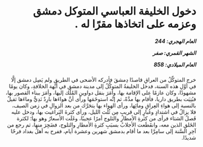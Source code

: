 <h1 dir="rtl">دخول الخليفة العباسي المتوكل دمشق وعزمه على اتخاذها مقرًا له .</h1>

<h5 dir="rtl">العام الهجري:  244

الشهر القمري: صفر

العام الميلادي: 858</h5>

<p dir="rtl">خرج المتوكِّلُ من العراقِ قاصدًا دِمشقَ فأدركه الأضحى في الطريق ولم يَصِل دمشق إلَّا في أوَّلِ هذه السنة، فدخل الخليفةُ المتوكِّلُ إلى مدينة دمشق في أُبَّهة الخلافةِ، وكان يومًا مشهودًا، وكان عازمًا على الإقامة بها، وأمَرَ بنقل دواوينِ المُلْك إليها، وأمَرَ ببناء القصور بها، فبُنِيَت بطريق داريا، فأقام بها مدَّةً، ثم إنَّه استوخَمَها ورأى أنَّ هواءَها بارِدٌ نَدِيٌّ وماءَها ثقيلٌ بالنسبة إلى هواءِ العِراقِ ومائِها، ورأى الهواء بها يتحَرَّك من بعد الزوالِ في زمن الصيف، فلا يزالُ في اشتدادٍ وغُبارٍ إلى قريبٍ مِن ثُلُث الليل، ورأى كثرةَ البَراغيث بها، ودخل عليه فَصلُ الشتاء فرأى من كثرةِ الأمطارِ والثلوج أمرًا عجيبًا، وغَلَت الأسعارُ وهو بها؛ لكثرة الخَلقِ الذين معه، وانقَطَعت الأجلابُ بسبَبِ كثرةِ الأمطارِ والثلوج، فضَجِرَ منها، ثم رجع من آخِرِ السَّنة إلى سامِرَّا بعد ما أقام بدمشق شهرين وعشرة أيام، ففرح به أهلُ بغداد فرحًا شديدًا.</p></br>

